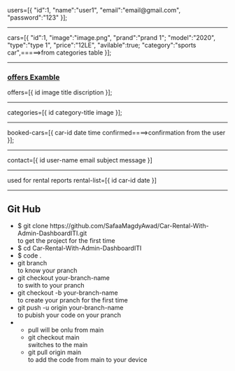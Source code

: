 <p>
users=[{
"id":1,
"name":"user1",
"email":"email@gmail.com",
"password":"123"
}];
</p>
<hr>
<p>
cars=[{
"id":1,
"image":"image.png",
"prand":"prand 1";
"model":"2020",
"type":"type 1",
"price":"12LE",
"avilable":true;
"category":"sports car",=====>from categories table
}];
</p>
<hr>

<h3><a href="https://www.orange.eg/en/offers-promotions/">offers Examble</a></h3>
<p>
offers=[{
id
image
title
discription
}];

</p>
<hr>
<p>
categories=[{
id
category-title
image
}];
</p>
<hr>
<p>
booked-cars=[{
car-id
date
time
confirmed====>confirmation from the user
}];
</p>
<hr>
<p>
contact=[{
id
user-name
email
subject
message
}]
</p>
<hr>
<p>
used for rental reports
rental-list=[{
id
car-id
date
}]
</p>
<hr>
<p>
<h2>Git Hub</h2>
<ul>
<li>$ git clone https://github.com/SafaaMagdyAwad/Car-Rental-With-Admin-DashboardITI.git
<br>
				to get the project for the first time</li>
<li>
$ cd Car-Rental-With-Admin-DashboardITI
</li>
<li>
$ code .
</li>
<li>
git branch <br>
	to know your pranch
</li>
<li>
git checkout your-branch-name <br>
	to swith to your pranch
</li>
<li>
git checkout -b your-branch-name  <br>
	to create your pranch for the first time
</li>
<li>
git push -u origin your-branch-name <br>
        to pubish your code on your pranch
</li>
<li>
<ul>
<li>
pull will be onlu from main
</li>
<li>
git checkout main  <br>
   		switches to the main
</li>
<li>
	git pull origin main
 <br>
to add the code from main to your device</li>
</ul>
</li>
</ul>


